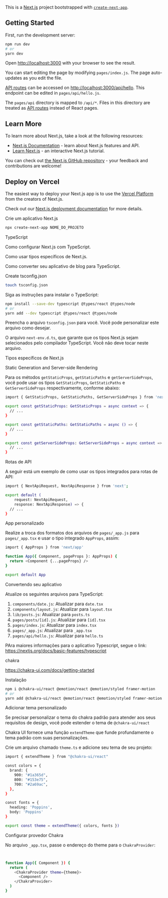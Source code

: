 This is a [Next.js](https://nextjs.org/) project bootstrapped with [`create-next-app`](https://github.com/vercel/next.js/tree/canary/packages/create-next-app).

## Getting Started

First, run the development server:

```bash
npm run dev
# or
yarn dev
```

Open [http://localhost:3000](http://localhost:3000) with your browser to see the result.

You can start editing the page by modifying `pages/index.js`. The page auto-updates as you edit the file.

[API routes](https://nextjs.org/docs/api-routes/introduction) can be accessed on [http://localhost:3000/api/hello](http://localhost:3000/api/hello). This endpoint can be edited in `pages/api/hello.js`.

The `pages/api` directory is mapped to `/api/*`. Files in this directory are treated as [API routes](https://nextjs.org/docs/api-routes/introduction) instead of React pages.

## Learn More

To learn more about Next.js, take a look at the following resources:

- [Next.js Documentation](https://nextjs.org/docs) - learn about Next.js features and API.
- [Learn Next.js](https://nextjs.org/learn) - an interactive Next.js tutorial.

You can check out [the Next.js GitHub repository](https://github.com/vercel/next.js/) - your feedback and contributions are welcome!

## Deploy on Vercel

The easiest way to deploy your Next.js app is to use the [Vercel Platform](https://vercel.com/new?utm_medium=default-template&filter=next.js&utm_source=create-next-app&utm_campaign=create-next-app-readme) from the creators of Next.js.

Check out our [Next.js deployment documentation](https://nextjs.org/docs/deployment) for more details.

Crie um aplicativo Next.js

```bash
npx create-next-app NOME_DO_PROJETO
```

TypeScript

Como configurar Next.js com TypeScript.

Como usar tipos específicos de Next.js.

Como converter seu aplicativo de blog para TypeScript.

Create tsconfig.json

```bash
touch tsconfig.json
```

Siga as instruções para instalar o TypeScript:

```bash
npm install --save-dev typescript @types/react @types/node
# or
yarn add --dev typescript @types/react @types/node
```

Preencha o arquivo `tsconfig.json` para você. Você pode personalizar este arquivo como desejar. 

O arquivo `next-env.d.ts`, que garante que os tipos Next.js sejam selecionados pelo compilador TypeScript. Você não deve tocar neste arquivo.

Tipos específicos de Next.js

Static Generation and Server-side Rendering

Para os métodos `getStaticProps`, `getStaticPaths` e `getServerSideProps`, você pode usar os tipos `GetStaticProps`, `GetStaticPaths` e `GetServerSideProps` respectivamente, conforme abaixo:

```bash
import { GetStaticProps, GetStaticPaths, GetServerSideProps } from 'next';

export const getStaticProps: GetStaticProps = async context => {
  // ...
}

export const getStaticPaths: GetStaticPaths = async () => {
  // ...
}

export const getServerSideProps: GetServerSideProps = async context => {
  // ...
}
```

Rotas de API

A seguir está um exemplo de como usar os tipos integrados para rotas de API:

```bash
import { NextApiRequest, NextApiResponse } from 'next';

export default (
    request: NextApiRequest, 
    response: NextApiResponse) => {
  // ...
}
```

App personalizado

Realize a troca dos formatos dos arquivos de `pages/_app.js` para `pages/_app.tsx` e usar o tipo integrado `AppProps`, assim:


```bash
import { AppProps } from 'next/app'

function App({ Component, pageProps }: AppProps) {
  return <Component {...pageProps} />
}

export default App
```

Convertendo seu aplicativo

Atualize os seguintes arquivos para TypeScript:

1. `components/date.js`: Atualizar para `date.tsx`
2. `components/layout.js`: Atualizar para `layout.tsx`
3. `lib/posts.js`: Atualizar para `posts.ts`
4. `pages/posts/[id].js`: Atualizar para `[id].tsx`
5. `pages/index.js`: Atualizar para `index.tsx`
6. `pages/_app.js`: Atualizar para `_app.tsx`
7. `pages/api/hello.js`: Atualizar para `hello.ts`

PAra maiores informações para o aplicativo Typescript, segue o link:
https://nextjs.org/docs/basic-features/typescript


chakra

https://chakra-ui.com/docs/getting-started

Instalação


```bash
npm i @chakra-ui/react @emotion/react @emotion/styled framer-motion
# or
yarn add @chakra-ui/react @emotion/react @emotion/styled framer-motion
```

Adicionar tema personalizado

Se precisar personalizar o tema do chakra padrão para atender aos seus requisitos de design, você pode estender o tema de `@chakra-ui/react`

Chakra UI fornece uma função `extendTheme` que funde profundamente o tema padrão com suas personalizações.

Crie um arquivo chamado `theme.ts` e adicione seu tema de seu projeto:

```bash
import { extendTheme } from "@chakra-ui/react"

const colors = {
  brand: {
    900: "#1a365d",
    800: "#153e75",
    700: "#2a69ac",
  },
}

const fonts = {
  heading: 'Poppins',
  body: 'Poppins'
}

export const theme = extendTheme({ colors, fonts })
```

Configurar provedor Chakra

No arquivo `_app.tsx`, passe o endereço do theme para o `ChakraProvider`:

```bash


function App({ Component }) {
  return (
    <ChakraProvider theme={theme}>
      <Component />
    </ChakraProvider>
  )
}
```